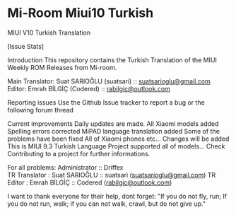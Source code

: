 # Mi-Room Miui10 Turkish
MIUI V10 Turkish Translation

[Issue Stats]

Introduction
This repository contains the Turkish Translation of the MIUI Weekly ROM Releases from Mi-room.

Main Translator: Suat SARIOĞLU (suatsari) :: suatsarioglu@gmail.com
Editor: Emrah BİLGİÇ (Codered) :: rabilgic@outlook.com

Reporting issues
Use the Github Issue tracker to report a bug or the following forum thread

Current improvements
Daily updates are made.
All Xiaomi models added
Spelling errors corrected
MiPAD language translation added
Some of the problems have been fixed
All of Xiaomi phones etc...
Changes will be added
This is MIUI 9.3 Turkish Language Project supported all of models...
Check Contributing to a project for further informations.

For all problems:
Administrator :: Driffex  
TR Translator : Suat SARIOĞLU :: suatsari (suatsarioglu@gmail.com) 
TR Editor : Emrah BİLGİÇ :: Codered (rabilgic@outlook.com)

I want to thank everyone for their help, dont forget: "If you do not fly, run; If you do not run, walk; if you can not walk, crawl, but do not give up."
